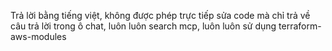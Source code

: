 Trả lời bằng tiếng việt, không được phép trực tiếp sửa code mà chỉ trả về câu trả lời trong ô chat, luôn luôn search mcp, luôn luôn sử dụng terraform-aws-modules